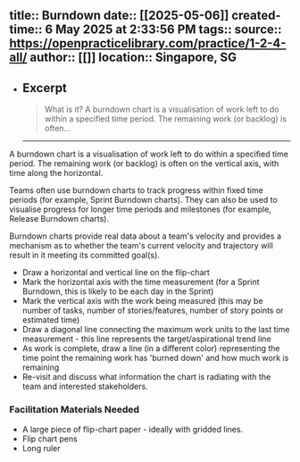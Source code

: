 
title:: Burndown
date:: [[2025-05-06]]
created-time:: 6 May 2025 at 2:33:56 PM
tags:: 
source:: https://openpracticelibrary.com/practice/1-2-4-all/
author:: [[]]
location:: Singapore, SG
---

- ## Excerpt
  > What is it? A burndown chart is a visualisation of work left to do within a specified time period. The remaining work (or backlog) is often…

  - ---


A burndown chart is a visualisation of work left to do within a specified time period. The remaining work (or backlog) is often on the vertical axis, with time along the horizontal.

Teams often use burndown charts to track progress within fixed time periods (for example, Sprint Burndown charts). They can also be used to visualise progress for longer time periods and milestones (for example, Release Burndown charts).

Burndown charts provide real data about a team's velocity and provides a mechanism as to whether the team's current velocity and trajectory will result in it meeting its committed goal(s).

-   Draw a horizontal and vertical line on the flip-chart
-   Mark the horizontal axis with the time measurement (for a Sprint Burndown, this is likely to be each day in the Sprint)
-   Mark the vertical axis with the work being measured (this may be number of tasks, number of stories/features, number of story points or estimated time)
-   Draw a diagonal line connecting the maximum work units to the last time measurement - this line represents the target/aspirational trend line
-   As work is complete, draw a line (in a different color) representing the time point the remaining work has 'burned down' and how much work is remaining
-   Re-visit and discuss what information the chart is radiating with the team and interested stakeholders.

### Facilitation Materials Needed

-   A large piece of flip-chart paper - ideally with gridded lines.
-   Flip chart pens
-   Long ruler
